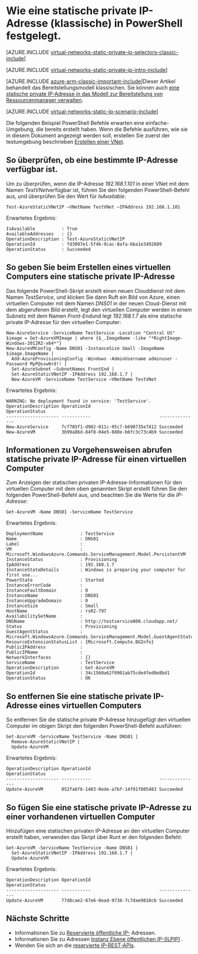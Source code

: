 <properties 
   pageTitle="So legen Sie eine statische private IP-Adresse im klassischen Modus mithilfe der PowerShell | Microsoft Azure"
   description="Grundlegendes zu statischen privaten IP-Adressen (DIPs) und wie sie in der klassischen Ansicht und PowerShell verwaltet"
   services="virtual-network"
   documentationCenter="na"
   authors="jimdial"
   manager="carmonm"
   editor="tysonn"
   tags="azure-service-management"
/>
<tags 
   ms.service="virtual-network"
   ms.devlang="na"
   ms.topic="article"
   ms.tgt_pltfrm="na"
   ms.workload="infrastructure-services"
   ms.date="02/02/2016"
   ms.author="jdial" />

# <a name="how-to-set-a-static-private-ip-address-classic-in-powershell"></a>Wie eine statische private IP-Adresse (klassische) in PowerShell festgelegt.

[AZURE.INCLUDE [virtual-networks-static-private-ip-selectors-classic-include](../../includes/virtual-networks-static-private-ip-selectors-classic-include.md)]

[AZURE.INCLUDE [virtual-networks-static-private-ip-intro-include](../../includes/virtual-networks-static-private-ip-intro-include.md)]

[AZURE.INCLUDE [azure-arm-classic-important-include](../../includes/azure-arm-classic-important-include.md)]Dieser Artikel behandelt das Bereitstellungsmodell klassischen. Sie können auch [eine statische private IP-Adresse in das Modell zur Bereitstellung von Ressourcenmanager verwalten](virtual-networks-static-private-ip-arm-ps.md).

[AZURE.INCLUDE [virtual-networks-static-ip-scenario-include](../../includes/virtual-networks-static-ip-scenario-include.md)]

Die folgenden Beispiel PowerShell Befehle erwarten eine einfache-Umgebung, die bereits erstellt haben. Wenn die Befehle ausführen, wie sie in diesem Dokument angezeigt werden soll, erstellen Sie zuerst der testumgebung beschrieben [Erstellen einer VNet](virtual-networks-create-vnet-classic-netcfg-ps.md).

## <a name="how-to-verify-if-a-specific-ip-address-is-available"></a>So überprüfen, ob eine bestimmte IP-Adresse verfügbar ist.
Um zu überprüfen, wenn die IP-Adresse *192.168.1.101* in einer VNet mit dem Namen *TestVNet*verfügbar ist, führen Sie den folgenden PowerShell-Befehl aus, und überprüfen Sie den Wert für *IsAvailable*:

    Test-AzureStaticVNetIP –VNetName TestVNet –IPAddress 192.168.1.101 

Erwartetes Ergebnis:

    IsAvailable          : True
    AvailableAddresses   : {}
    OperationDescription : Test-AzureStaticVNetIP
    OperationId          : fd3097e1-5f4b-9cac-8afa-bba1e3492609
    OperationStatus      : Succeeded

## <a name="how-to-specify-a-static-private-ip-address-when-creating-a-vm"></a>So geben Sie beim Erstellen eines virtuellen Computers eine statische private IP-Adresse
Das folgende PowerShell-Skript erstellt einen neuen Clouddienst mit dem Namen *TestService*, und klicken Sie dann Ruft ein Bild von Azure, einen virtuellen Computer mit dem Namen *DNS01* in der neuen Cloud-Dienst mit dem abgerufenen Bild erstellt, legt den virtuellen Computer werden in einem Subnetz mit dem Namen *Front-End*und legt *192.168.1.7* als eine statische private IP-Adresse für den virtuellen Computer:

    New-AzureService -ServiceName TestService -Location "Central US"
    $image = Get-AzureVMImage | where {$_.ImageName -like "*RightImage-Windows-2012R2-x64*"}
    New-AzureVMConfig -Name DNS01 -InstanceSize Small -ImageName $image.ImageName |
      Add-AzureProvisioningConfig -Windows -AdminUsername adminuser -Password MyP@ssw0rd!! |
      Set-AzureSubnet –SubnetNames FrontEnd |
      Set-AzureStaticVNetIP -IPAddress 192.168.1.7 |
      New-AzureVM -ServiceName TestService –VNetName TestVNet

Erwartetes Ergebnis:

    WARNING: No deployment found in service: 'TestService'.
    OperationDescription OperationId                          OperationStatus
    -------------------- -----------                          ---------------
    New-AzureService     fcf705f1-d902-011c-95c7-b690735e7412 Succeeded      
    New-AzureVM          3b99a86d-84f8-04e5-888e-b6fc3c73c4b9 Succeeded  

## <a name="how-to-retrieve-static-private-ip-address-information-for-a-vm"></a>Informationen zu Vorgehensweisen abrufen statische private IP-Adresse für einen virtuellen Computer
Zum Anzeigen der statischen privaten IP-Adresse-Informationen für den virtuellen Computer mit dem oben genannten Skript erstellt führen Sie den folgenden PowerShell-Befehl aus, und beachten Sie die Werte für die *IP-Adresse*:

    Get-AzureVM -Name DNS01 -ServiceName TestService

Erwartetes Ergebnis:

    DeploymentName              : TestService
    Name                        : DNS01
    Label                       : 
    VM                          : Microsoft.WindowsAzure.Commands.ServiceManagement.Model.PersistentVM
    InstanceStatus              : Provisioning
    IpAddress                   : 192.168.1.7
    InstanceStateDetails        : Windows is preparing your computer for first use...
    PowerState                  : Started
    InstanceErrorCode           : 
    InstanceFaultDomain         : 0
    InstanceName                : DNS01
    InstanceUpgradeDomain       : 0
    InstanceSize                : Small
    HostName                    : rsR2-797
    AvailabilitySetName         : 
    DNSName                     : http://testservice000.cloudapp.net/
    Status                      : Provisioning
    GuestAgentStatus            : Microsoft.WindowsAzure.Commands.ServiceManagement.Model.GuestAgentStatus
    ResourceExtensionStatusList : {Microsoft.Compute.BGInfo}
    PublicIPAddress             : 
    PublicIPName                : 
    NetworkInterfaces           : {}
    ServiceName                 : TestService
    OperationDescription        : Get-AzureVM
    OperationId                 : 34c1560a62f0901ab75cde4fed8e8bd1
    OperationStatus             : OK

## <a name="how-to-remove-a-static-private-ip-address-from-a-vm"></a>So entfernen Sie eine statische private IP-Adresse eines virtuellen Computers
So entfernen Sie die statische private IP-Adresse hinzugefügt den virtuellen Computer im obigen Skript den folgenden PowerShell-Befehl ausführen:
    
    Get-AzureVM -ServiceName TestService -Name DNS01 |
      Remove-AzureStaticVNetIP |
      Update-AzureVM

Erwartetes Ergebnis:

    OperationDescription OperationId                          OperationStatus
    -------------------- -----------                          ---------------
    Update-AzureVM       052fa6f6-1483-0ede-a7bf-14f91f805483 Succeeded

## <a name="how-to-add-a-static-private-ip-address-to-an-existing-vm"></a>So fügen Sie eine statische private IP-Adresse zu einer vorhandenen virtuellen Computer
Hinzufügen eine statischen privaten IP-Adresse an den virtuellen Computer erstellt haben, verwenden das Skript über Runt er den folgenden Befehl:

    Get-AzureVM -ServiceName TestService -Name DNS01 |
      Set-AzureStaticVNetIP -IPAddress 192.168.1.7 |
      Update-AzureVM

Erwartetes Ergebnis:

    OperationDescription OperationId                          OperationStatus
    -------------------- -----------                          ---------------
    Update-AzureVM       77d8cae2-87e6-0ead-9738-7c7dae9810cb Succeeded 

## <a name="next-steps"></a>Nächste Schritte

- Informationen Sie zu [Reservierte öffentliche IP-](virtual-networks-reserved-public-ip.md) Adressen.
- Informationen Sie zu Adressen [Instanz Ebene öffentlichen IP-(ILPIP)](virtual-networks-instance-level-public-ip.md) .
- Wenden Sie sich an die [reservierte IP-REST-APIs](https://msdn.microsoft.com/library/azure/dn722420.aspx).
